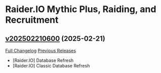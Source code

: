 # Raider.IO Mythic Plus, Raiding, and Recruitment

## [v202502210600](https://github.com/RaiderIO/raiderio-addon/tree/v202502210600) (2025-02-21)
[Full Changelog](https://github.com/RaiderIO/raiderio-addon/compare/v202502200600...v202502210600) [Previous Releases](https://github.com/RaiderIO/raiderio-addon/releases)

- [Raider.IO] Database Refresh  
- [Raider.IO] Classic Database Refresh  
